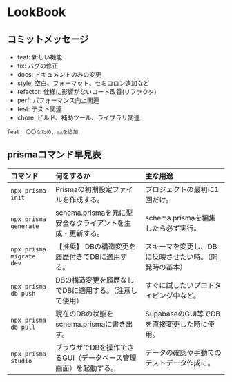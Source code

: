 # LookBook

## コミットメッセージ
- feat: 新しい機能
- fix: バグの修正
- docs: ドキュメントのみの変更
- style: 空白、フォーマット、セミコロン追加など
- refactor: 仕様に影響がないコード改善(リファクタ)
- perf: パフォーマンス向上関連
- test: テスト関連
- chore: ビルド、補助ツール、ライブラリ関連

```
feat: 〇〇なため、△△を追加
```

## prismaコマンド早見表
| コマンド | 何をするか | 主な用途 |
| :--- | :--- | :--- |
| `npx prisma init` | Prismaの初期設定ファイルを作成する。 | プロジェクトの最初に1回だけ。 |
| `npx prisma generate` | schema.prismaを元に型安全なクライアントを生成・更新する。 | schema.prismaを編集したら必ず実行。 |
| `npx prisma migrate dev` | 【推奨】 DBの構造変更を履歴付きでDBに適用する。 | スキーマを変更し、DBに反映させたい時。（開発時の基本） |
| `npx prisma db push` | DBの構造変更を履歴なしでDBに適用する。（注意して使用） | すぐに試したいプロトタイピング中など。 |
| `npx prisma db pull` | 現在のDBの状態をschema.prismaに書き出す。 | SupabaseのGUI等でDBを直接変更した時に使用。 |
| `npx prisma studio` | ブラウザでDBを操作できるGUI（データベース管理画面）を起動する。 | データの確認や手動でのテストデータ作成に。 |